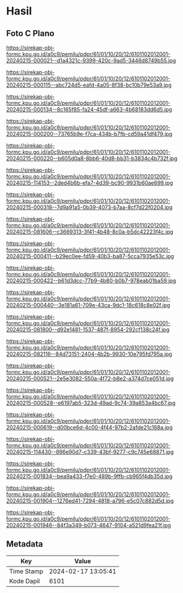 # Hasil

## Foto C Plano

https://sirekap-obj-formc.kpu.go.id/a0c9/pemilu/pdpr/61/01/10/20/12/6101102012001-20240215-000021--d1a4321c-9399-420c-9ad5-3446d8749b55.jpg

https://sirekap-obj-formc.kpu.go.id/a0c9/pemilu/pdpr/61/01/10/20/12/6101102012001-20240215-000115--abc724d5-eafd-4a05-8f38-bc10b79e53a9.jpg

https://sirekap-obj-formc.kpu.go.id/a0c9/pemilu/pdpr/61/01/10/20/12/6101102012001-20240215-000134--8c165f85-fa24-45df-a663-4b68183dd6d5.jpg

https://sirekap-obj-formc.kpu.go.id/a0c9/pemilu/pdpr/61/01/10/20/12/6101102012001-20240215-000200--73765b9e-f7ca-434b-b7fb-cd59a41df479.jpg

https://sirekap-obj-formc.kpu.go.id/a0c9/pemilu/pdpr/61/01/10/20/12/6101102012001-20240215-000220--b605d0a8-8bb6-40d8-bb31-b3834c4b732f.jpg

https://sirekap-obj-formc.kpu.go.id/a0c9/pemilu/pdpr/61/01/10/20/12/6101102012001-20240215-114153--2ded4b6b-efa7-4d39-bc90-9931b60ae699.jpg

https://sirekap-obj-formc.kpu.go.id/a0c9/pemilu/pdpr/61/01/10/20/12/6101102012001-20240215-000318--7d9a91a5-0b39-4073-b7aa-8cf7d22f0204.jpg

https://sirekap-obj-formc.kpu.go.id/a0c9/pemilu/pdpr/61/01/10/20/12/6101102012001-20240215-081606--c3669313-3f41-4b48-8c0a-b5dc42223f4c.jpg

https://sirekap-obj-formc.kpu.go.id/a0c9/pemilu/pdpr/61/01/10/20/12/6101102012001-20240215-000411--b29ec0ee-fd59-40b3-ba87-5cca7935e53c.jpg

https://sirekap-obj-formc.kpu.go.id/a0c9/pemilu/pdpr/61/01/10/20/12/6101102012001-20240215-000422--b61d3dcc-77b9-4b80-b0b7-978eab01ba59.jpg

https://sirekap-obj-formc.kpu.go.id/a0c9/pemilu/pdpr/61/01/10/20/12/6101102012001-20240215-000440--3e181a61-709e-43ca-9dc1-18c618c8e02f.jpg

https://sirekap-obj-formc.kpu.go.id/a0c9/pemilu/pdpr/61/01/10/20/12/6101102012001-20240215-081800--d92e1481-1537-487f-8954-292cf138c24f.jpg

https://sirekap-obj-formc.kpu.go.id/a0c9/pemilu/pdpr/61/01/10/20/12/6101102012001-20240215-082116--84d73151-2404-4b2b-9930-10e795fd795a.jpg

https://sirekap-obj-formc.kpu.go.id/a0c9/pemilu/pdpr/61/01/10/20/12/6101102012001-20240215-000521--2e5e3082-550a-4f72-b8e2-a374d7ce051d.jpg

https://sirekap-obj-formc.kpu.go.id/a0c9/pemilu/pdpr/61/01/10/20/12/6101102012001-20240215-000528--e6197ab5-323d-49ad-9c74-39a853a4bc67.jpg

https://sirekap-obj-formc.kpu.go.id/a0c9/pemilu/pdpr/61/01/10/20/12/6101102012001-20240215-000619--d00bce6d-4c00-4f44-97b2-2afde21c168a.jpg

https://sirekap-obj-formc.kpu.go.id/a0c9/pemilu/pdpr/61/01/10/20/12/6101102012001-20240215-114430--896e90d7-c339-43bf-9277-c9c745e68871.jpg

https://sirekap-obj-formc.kpu.go.id/a0c9/pemilu/pdpr/61/01/10/20/12/6101102012001-20240215-001834--bea9a433-f7e0-489b-9ffb-cb965f4db35d.jpg

https://sirekap-obj-formc.kpu.go.id/a0c9/pemilu/pdpr/61/01/10/20/12/6101102012001-20240215-001904--1276ed41-7294-4818-a796-e5c07c882d5d.jpg

https://sirekap-obj-formc.kpu.go.id/a0c9/pemilu/pdpr/61/01/10/20/12/6101102012001-20240215-001946--84f3a349-b073-4647-9104-a521d9fea21f.jpg


## Metadata

| Key        | Value               |
| ---------- | ------------------- |
| Time Stamp | 2024-02-17 13:05:41 |
| Kode Dapil | 6101                |



